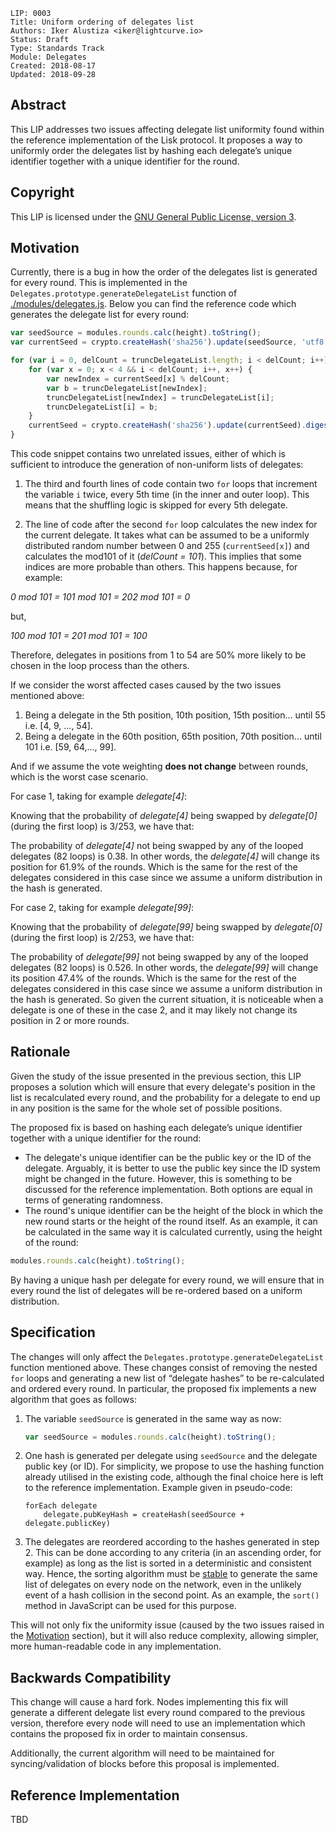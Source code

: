 ```
LIP: 0003
Title: Uniform ordering of delegates list
Authors: Iker Alustiza <iker@lightcurve.io>
Status: Draft
Type: Standards Track
Module: Delegates
Created: 2018-08-17
Updated: 2018-09-28
```

## Abstract

This LIP addresses two issues affecting delegate list uniformity found within the reference implementation of the Lisk protocol. It proposes a way to uniformly order the delegates list by hashing each delegate’s unique identifier together with a unique identifier for the round.

## Copyright

This LIP is licensed under the  [GNU General Public License, version 3](http://www.gnu.org/licenses/gpl-3.0.html "GNU General Public License, version 3").

## Motivation

Currently, there is a bug in how the order of the delegates list is generated for every round. This is implemented in the `Delegates.prototype.generateDelegateList` function of [./modules/delegates.js](https://github.com/LiskHQ/lisk/blob/832c565c641c8a7436c9c164e21a35641096de93/modules/delegates.js#L399). Below you can find the reference code which generates the delegate list for every round:

```js
var seedSource = modules.rounds.calc(height).toString();
var currentSeed = crypto.createHash('sha256').update(seedSource, 'utf8').digest();

for (var i = 0, delCount = truncDelegateList.length; i < delCount; i++) {
	for (var x = 0; x < 4 && i < delCount; i++, x++) {
		var newIndex = currentSeed[x] % delCount;
		var b = truncDelegateList[newIndex];
		truncDelegateList[newIndex] = truncDelegateList[i];
		truncDelegateList[i] = b;
	}
	currentSeed = crypto.createHash('sha256').update(currentSeed).digest();
}
```

This code snippet contains two unrelated issues, either of which is sufficient to introduce the generation of non-uniform lists of delegates:

1. The third and fourth lines of code contain two `for` loops that increment the variable `i` twice, every 5th time (in the inner and outer loop). This means that the shuffling logic is skipped for every 5th delegate.

2. The line of code after the second `for` loop calculates the new index for the current delegate. It takes what can be assumed to be a uniformly distributed random number between 0 and 255 (`currentSeed[x]`) and calculates the mod101 of it (_delCount = 101_). This implies that some indices are more probable than others. This happens because, for example:

_0 mod 101 = 101 mod 101 = 202 mod 101 = 0_

but,

_100 mod 101 = 201 mod 101 = 100_

Therefore, delegates in positions from 1 to 54 are 50% more likely to be chosen in the loop process than the others.

If we consider the worst affected cases caused by the two issues mentioned above:

1. Being a delegate in the 5th position, 10th position, 15th position... until 55 i.e. [4, 9, ..., 54].
2. Being a delegate in the 60th position, 65th position, 70th position... until 101 i.e. [59, 64,..., 99].

And if we assume the vote weighting **does not change** between rounds, which is the worst case scenario.

For case 1, taking for example _delegate[4]_:

Knowing that the probability of _delegate[4]_ being swapped by _delegate[0]_ (during the first loop) is 3/253, we have that:

The probability of _delegate[4]_ not being swapped by any of the looped delegates (82 loops) is 0.38. In other words, the _delegate[4]_ will change its position for 61.9% of the rounds. Which is the same for the rest of the delegates considered in this case since we assume a uniform distribution in the hash is generated.

For case 2, taking for example _delegate[99]_:

Knowing that the probability of _delegate[99]_ being swapped by _delegate[0]_ (during the first loop) is 2/253, we have that:

The probability of _delegate[99]_ not being swapped by any of the looped delegates (82 loops) is 0.526. In other words, the _delegate[99]_ will change its position 47.4% of the rounds. Which is the same for the rest of the delegates considered in this case since we assume a uniform distribution in the hash is generated. So given the current situation, it is noticeable when a delegate is one of these in the case 2, and it may likely not change its position in 2 or more rounds.

## Rationale

Given the study of the issue presented in the previous section, this LIP proposes a solution which will ensure that every delegate's position in the list is recalculated every round, and the probability for a delegate to end up in any position is the same for the whole set of possible positions.

The proposed fix is based on hashing each delegate’s unique identifier together with a unique identifier for the round:

- The delegate's unique identifier can be the public key or the ID of the delegate. Arguably, it is better to use the public key since the ID system might be changed in the future. However, this is something to be discussed for the reference implementation. Both options are equal in terms of generating randomness.
- The round's unique identifier can be the height of the block in which the new round starts or the height of the round itself. As an example, it can be calculated in the same way it is calculated currently, using the height of the round:

```js
modules.rounds.calc(height).toString();
```

By having a unique hash per delegate for every round, we will ensure that in every round the list of delegates will be re-ordered based on a uniform distribution.

## Specification

The changes will only affect the `Delegates.prototype.generateDelegateList` function mentioned above. These changes consist of removing the nested `for` loops and generating a new list of “delegate hashes” to be re-calculated and ordered every round. In particular, the proposed fix implements a new algorithm that goes as follows:

1. The variable `seedSource` is generated in the same way as now:

	```js
	var seedSource = modules.rounds.calc(height).toString();
	```

2. One hash is generated per delegate using `seedSource` and the delegate public key (or ID). For simplicity, we propose to use the hashing function already utilised in the existing code, although the final choice here is left to the reference implementation. Example given in pseudo-code:

	```
	forEach delegate
		delegate.pubKeyHash = createHash(seedSource + delegate.publicKey)
	```

3. The delegates are reordered according to the hashes generated in step 2. This can be done according to any criteria (in an ascending order, for example) as long as the list is sorted in a deterministic and consistent way. Hence, the sorting algorithm must be [stable](https://en.wikipedia.org/wiki/Sorting_algorithm#Stability) to generate the same list of delegates on every node on the network, even in the unlikely event of a hash collision in the second point. As an example, the `sort()` method in JavaScript can be used for this purpose.

This will not only fix the uniformity issue (caused by the two issues raised in the [Motivation](#motivation) section), but it will also reduce complexity, allowing simpler, more human-readable code in any implementation.

## Backwards Compatibility

This change will cause a hard fork. Nodes implementing this fix will generate a different delegate list every round compared to the previous version, therefore every node will need to use an implementation which contains the proposed fix in order to maintain consensus.

Additionally, the current algorithm will need to be maintained for syncing/validation of blocks before this proposal is implemented.

## Reference Implementation

TBD
